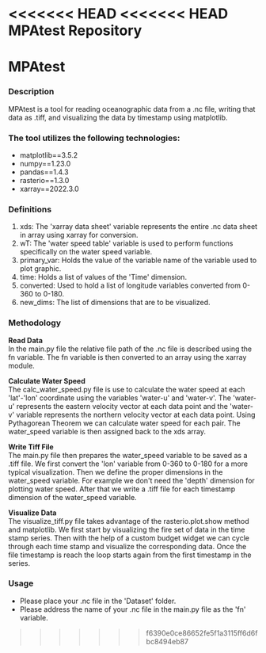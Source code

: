 <<<<<<< HEAD
<<<<<<< HEAD
MPAtest Repository
=======

<h1>MPAtest</h1>

<h3>Description</h3 style="bold">
MPAtest is a tool for reading oceanographic data from a .nc file, writing that data as .tiff, and visualizing the data by timestamp using matplotlib.

<h3>The tool utilizes the following technologies:</h3 style="bold">

<ul>
  <li>matplotlib==3.5.2</li>
  <li>numpy==1.23.0</li>
  <li>pandas==1.4.3</li>
  <li>rasterio==1.3.0</li>
  <li>xarray==2022.3.0</li>
</ul>


<h3>Definitions</h3 style="bold">

<ol>
<li>xds: The 'xarray data sheet' variable represents the entire .nc data sheet in array using xarray for conversion.</li>
<li>wT: The 'water speed table' variable is used to perform functions specifically on the water speed variable.</li>
<li>primary_var: Holds the value of the variable name of the variable used to plot graphic.</li>
<li>time: Holds a list of values of the 'Time' dimension.</li>
<li>converted: Used to hold a list of longitude variables converted from 0-360 to 0-180.</li>
<li>new_dims: The list of dimensions that are to be visualized. </li>
</ol>


<h3>Methodology</h3 style="bold">

<b>Read Data</b><br>
In the main.py file the relative file path of the .nc file is described using the fn variable. The fn variable is then converted to an array using the xarray module.

<b>Calculate Water Speed</b><br>
The calc_water_speed.py file is use to calculate the water speed at each 'lat'-'lon' coordinate using the variables 'water-u' and 'water-v'. The 'water-u' represents the eastern velocity vector at each data point and the 'water-v' variable represents the northern velocity vector at each data point. Using Pythagorean Theorem we can calculate water speed for each pair. The water_speed variable is then assigned back to the xds array.

<b>Write Tiff File</b><br>
The main.py file then prepares the water_speed variable to be saved as a .tiff file. We first convert the 'lon' variable from 0-360 to 0-180 for a more typical visualization. Then we define the proper dimensions in the water_speed variable. For example we don't need the 'depth' dimension for plotting water speed. After that we write a .tiff file for each timestamp dimension of the water_speed variable. 

<b>Visualize Data</b><br>
The visualize_tiff.py file takes advantage of the rasterio.plot.show method and matplotlib. We first start by visualizing the fire set of data in the time stamp series. Then with the help of a custom budget widget we can cycle through each time stamp and visualize the corresponding data. Once the file timestamp is reach the loop starts again from the first timestamp in the series. 

<h3>Usage</h3 style="bold">

<ul>
  <li>Please place your .nc file in the 'Dataset' folder.</li>
  <li>Please address the name of your .nc file in the main.py file as the 'fn' variable.</li>
</ul>

>>>>>>> f6390e0ce86652fe5f1a3115ff6d6fbc8494eb87
